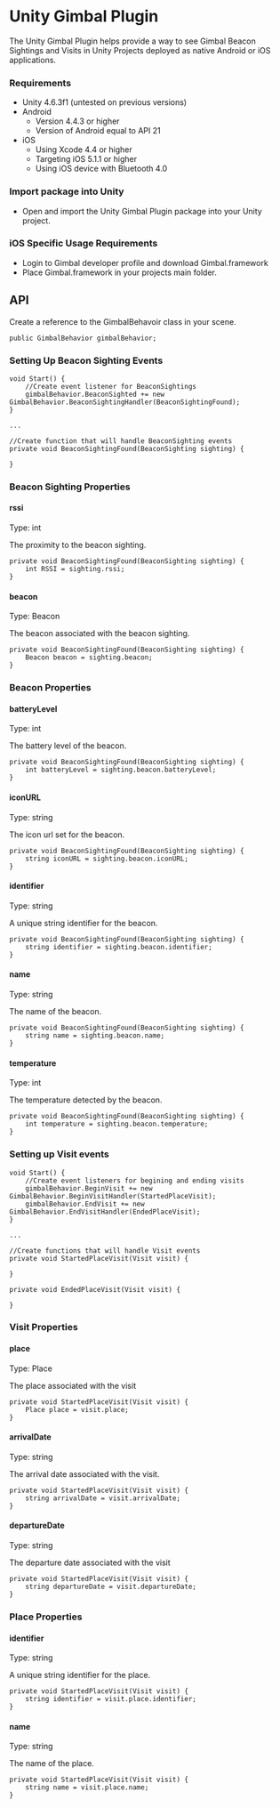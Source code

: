 # Unity Gimbal Plugin

The Unity Gimbal Plugin helps provide a way to see Gimbal Beacon Sightings and Visits in Unity Projects deployed as native Android or iOS applications.

### Requirements

* Unity 4.6.3f1 (untested on previous versions)
* Android
    * Version 4.4.3 or higher
    * Version of Android equal to API 21
* iOS
    * Using Xcode 4.4 or higher
    * Targeting iOS 5.1.1 or higher
    * Using iOS device with Bluetooth 4.0

### Import package into Unity

* Open and import the Unity Gimbal Plugin package into your Unity project.

### iOS Specific Usage Requirements

* Login to Gimbal developer profile and download Gimbal.framework
* Place Gimbal.framework in your projects main folder.

## API

Create a reference to the GimbalBehavoir class in your scene.

    public GimbalBehavior gimbalBehavior;

### Setting Up Beacon Sighting Events
    
    void Start() {
        //Create event listener for BeaconSightings
        gimbalBehavior.BeaconSighted += new GimbalBehavior.BeaconSightingHandler(BeaconSightingFound);
    }
    
    ...

    //Create function that will handle BeaconSighting events
    private void BeaconSightingFound(BeaconSighting sighting) {
        
    }

### Beacon Sighting Properties

#### rssi

Type: int

The proximity to the beacon sighting.

    private void BeaconSightingFound(BeaconSighting sighting) {
        int RSSI = sighting.rssi;
    }

#### beacon

Type: Beacon

The beacon associated with the beacon sighting.

    private void BeaconSightingFound(BeaconSighting sighting) {
        Beacon beacon = sighting.beacon;
    }

### Beacon Properties

#### batteryLevel

Type: int

The battery level of the beacon.

    private void BeaconSightingFound(BeaconSighting sighting) {
        int batteryLevel = sighting.beacon.batteryLevel;
    }

#### iconURL

Type: string

The icon url set for the beacon.

    private void BeaconSightingFound(BeaconSighting sighting) {
        string iconURL = sighting.beacon.iconURL;
    }

#### identifier

Type: string

A unique string identifier for the beacon.

    private void BeaconSightingFound(BeaconSighting sighting) {
        string identifier = sighting.beacon.identifier;
    }

#### name

Type: string

The name of the beacon.

    private void BeaconSightingFound(BeaconSighting sighting) {
        string name = sighting.beacon.name;
    }

#### temperature

Type: int

The temperature detected by the beacon.

    private void BeaconSightingFound(BeaconSighting sighting) {
        int temperature = sighting.beacon.temperature;
    }

### Setting up Visit events

    void Start() {
        //Create event listeners for begining and ending visits
        gimbalBehavior.BeginVisit += new GimbalBehavior.BeginVisitHandler(StartedPlaceVisit);
        gimbalBehavior.EndVisit += new GimbalBehavior.EndVisitHandler(EndedPlaceVisit);
    }
    
    ...
    
    //Create functions that will handle Visit events
    private void StartedPlaceVisit(Visit visit) {
        
    }

    private void EndedPlaceVisit(Visit visit) {

    }

### Visit Properties

#### place

Type: Place

The place associated with the visit

    private void StartedPlaceVisit(Visit visit) {
        Place place = visit.place;
    }

#### arrivalDate

Type: string

The arrival date associated with the visit.

    private void StartedPlaceVisit(Visit visit) {
        string arrivalDate = visit.arrivalDate;
    }

#### departureDate

Type: string

The departure date associated with the visit

    private void StartedPlaceVisit(Visit visit) {
        string departureDate = visit.departureDate;
    }

### Place Properties

#### identifier

Type: string

A unique string identifier for the place.

    private void StartedPlaceVisit(Visit visit) {
        string identifier = visit.place.identifier;
    }

#### name

Type: string

The name of the place.

    private void StartedPlaceVisit(Visit visit) {
        string name = visit.place.name;
    }



